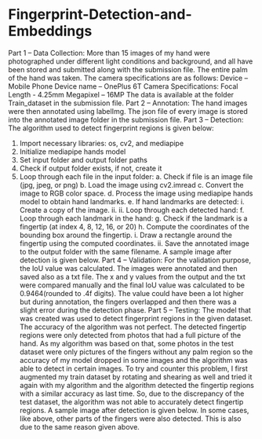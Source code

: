 # Fingerprint-Detection-and-Embeddings

Part 1 – Data Collection: 
More than 15 images of my hand were photographed under different light conditions and background, 
and all have been stored and submitted along with the submission file. The entire palm of the hand was 
taken. The camera specifications are as follows:
Device – Mobile Phone
Device name – OnePlus 6T
Camera Specifications:
Focal Length - 4.25mm
Megapixel – 16MP
The data is available at the folder Train_dataset in the submission file. 
Part 2 – Annotation: 
The hand images were then annotated using labelImg. The json file of every image is stored into the 
annotated image folder in the submission file. 
Part 3 – Detection: 
The algorithm used to detect fingerprint regions is given below:
1. Import necessary libraries: os, cv2, and mediapipe
2. Initialize mediapipe hands model
3. Set input folder and output folder paths
4. Check if output folder exists, if not, create it
5. Loop through each file in the input folder:
a. Check if file is an image file (jpg, jpeg, or png)
b. Load the image using cv2.imread
c. Convert the image to RGB color space.
d. Process the image using mediapipe hands model to obtain hand landmarks.
e. If hand landmarks are detected:
i. Create a copy of the image.
ii. ii. Loop through each detected hand:
f. Loop through each landmark in the hand:
g. Check if the landmark is a fingertip (at index 4, 8, 12, 16, or 20)
h. Compute the coordinates of the bounding box around the fingertip.
i. Draw a rectangle around the fingertip using the computed coordinates.
ii. Save the annotated image to the output folder with the same filename.
A sample image after detection is given below.
Part 4 – Validation: 
For the validation purpose, the IoU value was calculated. The images were annotated and then saved 
also as a txt file. The x and y values from the output and the txt were compared manually and the final 
IoU value was calculated to be 0.9464(rounded to .4f digits).
The value could have been a lot higher but during annotation, the fingers overlapped and then there was 
a slight error during the detection phase. 
Part 5 – Testing:
The model that was created was used to detect fingerprint regions in the given dataset. The accuracy of 
the algorithm was not perfect. The detected fingertip regions were only detected from photos that had a 
full picture of the hand. As my algorithm was based on that, some photos in the test dataset were only 
pictures of the fingers without any palm region so the accuracy of my model dropped in some images 
and the algorithm was able to detect in certain images. To try and counter this problem, I first 
augmented my train dataset by rotating and shearing as well and tried it again with my algorithm and 
the algorithm detected the fingertip regions with a similar accuracy as last time. So, due to the 
discrepancy of the test dataset, the algorithm was not able to accurately detect fingertip regions. 
A sample image after detection is given below.
In some cases, like above, other parts of the fingers were also detected. This is also due to the same 
reason given above.
